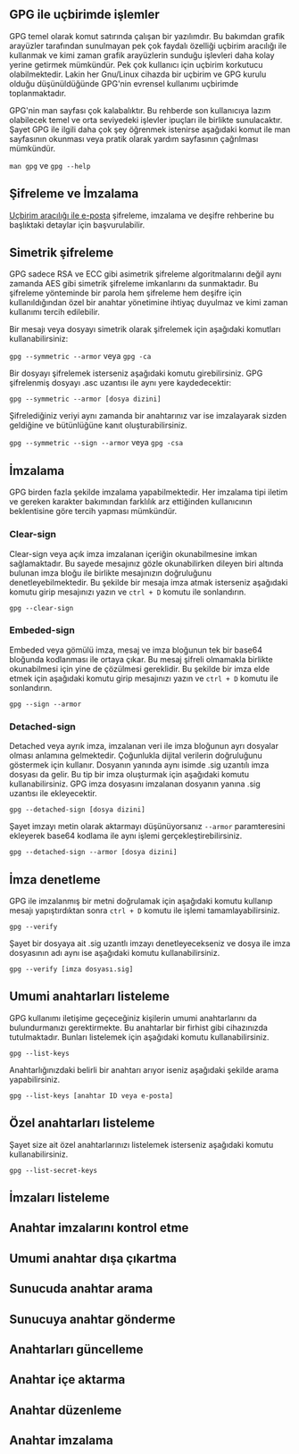 ## GPG ile uçbirimde işlemler

GPG temel olarak komut satırında çalışan bir yazılımdır. Bu bakımdan grafik arayüzler tarafından sunulmayan pek çok faydalı özelliği uçbirim aracılığı ile kullanmak ve kimi zaman grafik arayüzlerin sunduğu işlevleri daha kolay yerine getirmek mümkündür. Pek çok kullanıcı için uçbirim korkutucu olabilmektedir. Lakin her Gnu/Linux cihazda bir uçbirim ve GPG kurulu olduğu düşünüldüğünde GPG'nin evrensel kullanımı uçbirimde toplanmaktadır.

GPG'nin man sayfası çok kalabalıktır. Bu rehberde son kullanıcıya lazım olabilecek temel ve orta seviyedeki işlevler ipuçları ile birlikte sunulacaktır. Şayet GPG ile ilgili daha çok şey öğrenmek istenirse aşağıdaki komut ile man sayfasının okunması veya pratik olarak yardım sayfasının çağrılması mümkündür.

`man gpg` ve `gpg --help`

## Şifreleme ve İmzalama

[Uçbirim aracılığı ile e-posta](yazilim_guvenligi/ucbirim_eposta.md) şifreleme, imzalama ve deşifre rehberine bu başlıktaki detaylar için başvurulabilir.

## Simetrik şifreleme

GPG sadece RSA ve ECC gibi asimetrik şifreleme algoritmalarını değil aynı zamanda AES gibi simetrik şifreleme imkanlarını da sunmaktadır. Bu şifreleme yönteminde bir parola hem şifreleme hem deşifre için kullanıldığından özel bir anahtar yönetimine ihtiyaç duyulmaz ve kimi zaman kullanımı tercih edilebilir.

Bir mesajı veya dosyayı simetrik olarak şifrelemek için aşağıdaki komutları kullanabilirsiniz:

`gpg --symmetric --armor` veya `gpg -ca`

Bir dosyayı şifrelemek isterseniz aşağıdaki komutu girebilirsiniz. GPG şifrelenmiş dosyayı .asc uzantısı ile aynı yere kaydedecektir:

`gpg --symmetric --armor [dosya dizini]`

Şifrelediğiniz veriyi aynı zamanda bir anahtarınız var ise imzalayarak sizden geldiğine ve bütünlüğüne kanıt oluşturabilirsiniz.

`gpg --symmetric --sign --armor` veya `gpg -csa`

## İmzalama

GPG birden fazla şekilde imzalama yapabilmektedir. Her imzalama tipi iletim ve gereken karakter bakımından farklılık arz ettiğinden kullanıcının beklentisine göre tercih yapması mümkündür.

### Clear-sign

Clear-sign veya açık imza imzalanan içeriğin okunabilmesine imkan sağlamaktadır. Bu sayede mesajınız gözle okunabilirken dileyen biri altında bulunan imza bloğu ile birlikte mesajınızın doğruluğunu denetleyebilmektedir. Bu şekilde bir mesaja imza atmak isterseniz aşağıdaki komutu girip mesajınızı yazın ve `ctrl + D` komutu ile sonlandırın.

`gpg --clear-sign`

### Embeded-sign

Embeded veya gömülü imza, mesaj ve imza bloğunun tek bir base64 bloğunda kodlanması ile ortaya çıkar. Bu mesaj şifreli olmamakla birlikte okunabilmesi için yine de çözülmesi gereklidir. Bu şekilde bir imza elde etmek için aşağıdaki komutu girip mesajınızı yazın ve `ctrl + D` komutu ile sonlandırın.

`gpg --sign --armor`

### Detached-sign

Detached veya ayrık imza, imzalanan veri ile imza bloğunun ayrı dosyalar olması anlamına gelmektedir. Çoğunlukla dijital verilerin doğruluğunu göstermek için kullanır. Dosyanın yanında aynı isimde .sig uzantılı imza dosyası da gelir. Bu tip bir imza oluşturmak için aşağıdaki komutu kullanabilirsiniz. GPG imza dosyasını imzalanan dosyanın yanına .sig uzantısı ile ekleyecektir.

`gpg --detached-sign [dosya dizini]`

Şayet imzayı metin olarak aktarmayı düşünüyorsanız `--armor` paramteresini ekleyerek base64 kodlama ile aynı işlemi gerçekleştirebilirsiniz.

`gpg --detached-sign --armor [dosya dizini]`

## İmza denetleme

GPG ile imzalanmış bir metni doğrulamak için aşağıdaki komutu kullanıp mesajı yapıştırdıktan sonra `ctrl + D` komutu ile işlemi tamamlayabilirsiniz.

`gpg --verify`

Şayet bir dosyaya ait .sig uzantlı imzayı denetleyecekseniz ve dosya ile imza dosyasının adı aynı ise aşağıdaki komutu kullanabilirsiniz.

`gpg --verify [imza dosyası.sig]`

## Umumi anahtarları listeleme

GPG kullanımı iletişime geçeceğiniz kişilerin umumi anahtarlarını da bulundurmanızı gerektirmekte. Bu anahtarlar bir firhist gibi cihazınızda tutulmaktadır. Bunları listelemek için aşağıdaki komutu kullanabilirsiniz.

`gpg --list-keys`

Anahtarlığınızdaki belirli bir anahtarı arıyor iseniz aşağıdaki şekilde arama yapabilirsiniz.

`gpg --list-keys [anahtar ID veya e-posta]`

## Özel anahtarları listeleme

Şayet size ait özel anahtarlarınızı listelemek isterseniz aşağıdaki komutu kullanabilirsiniz.

`gpg --list-secret-keys`

## İmzaları listeleme

## Anahtar imzalarını kontrol etme

## Umumi anahtar dışa çıkartma

## Sunucuda anahtar arama

## Sunucuya anahtar gönderme

## Anahtarları güncelleme

## Anahtar içe aktarma

## Anahtar düzenleme

## Anahtar imzalama
